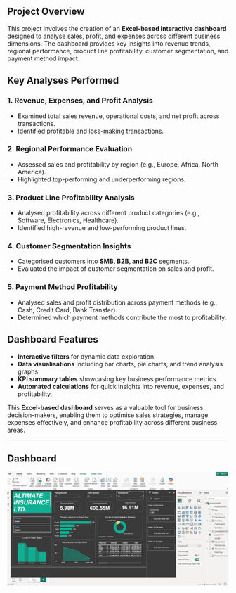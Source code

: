 ## Project Overview

This project involves the creation of an **Excel-based interactive dashboard** designed to analyse sales, profit, and expenses across different business dimensions. The dashboard provides key insights into revenue trends, regional performance, product line profitability, customer segmentation, and payment method impact.

## Key Analyses Performed

### 1. Revenue, Expenses, and Profit Analysis  
- Examined total sales revenue, operational costs, and net profit across transactions.  
- Identified profitable and loss-making transactions.  

### 2. Regional Performance Evaluation  
- Assessed sales and profitability by region (e.g., Europe, Africa, North America).  
- Highlighted top-performing and underperforming regions.  

### 3. Product Line Profitability Analysis  
- Analysed profitability across different product categories (e.g., Software, Electronics, Healthcare).  
- Identified high-revenue and low-performing product lines.  

### 4. Customer Segmentation Insights  
- Categorised customers into **SMB, B2B, and B2C** segments.  
- Evaluated the impact of customer segmentation on sales and profit.  

### 5. Payment Method Profitability  
- Analysed sales and profit distribution across payment methods (e.g., Cash, Credit Card, Bank Transfer).  
- Determined which payment methods contribute the most to profitability.  


## Dashboard Features  
- **Interactive filters** for dynamic data exploration.  
- **Data visualisations** including bar charts, pie charts, and trend analysis graphs.  
- **KPI summary tables** showcasing key business performance metrics.  
- **Automated calculations** for quick insights into revenue, expenses, and profitability.  

This **Excel-based dashboard** serves as a valuable tool for business decision-makers, enabling them to optimise sales strategies, manage expenses effectively, and enhance profitability across different business areas.




---

## Dashboard

![Screenshot demo1](https://github.com/Mutiu123/Insurance-Data-Analysis-Using-Power-BI/blob/main/demo/demo.jpg)

